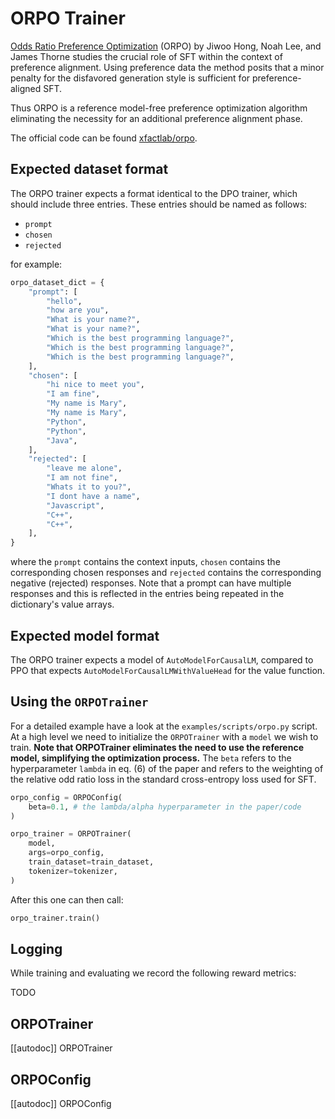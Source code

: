 # ORPO Trainer

[Odds Ratio Preference Optimization](https://arxiv.org/abs/2403.07691) (ORPO) by Jiwoo Hong, Noah Lee, and James Thorne studies the crucial role of SFT within the context of preference alignment. Using preference data the method 
posits that a minor penalty for the disfavored generation style is sufficient for preference-aligned SFT.

Thus ORPO is a reference model-free  preference optimization algorithm  eliminating the necessity for an additional preference alignment phase. 

The official code can be found [xfactlab/orpo](https://github.com/xfactlab/orpo).

## Expected dataset format

The ORPO trainer expects a format identical to the DPO trainer, which should include three entries. These entries should be named as follows:

- `prompt`
- `chosen`
- `rejected`

for example:

```py
orpo_dataset_dict = {
    "prompt": [
        "hello",
        "how are you",
        "What is your name?",
        "What is your name?",
        "Which is the best programming language?",
        "Which is the best programming language?",
        "Which is the best programming language?",
    ],
    "chosen": [
        "hi nice to meet you",
        "I am fine",
        "My name is Mary",
        "My name is Mary",
        "Python",
        "Python",
        "Java",
    ],
    "rejected": [
        "leave me alone",
        "I am not fine",
        "Whats it to you?",
        "I dont have a name",
        "Javascript",
        "C++",
        "C++",
    ],
}
```
where the `prompt` contains the context inputs, `chosen` contains the corresponding chosen responses and `rejected` contains the corresponding negative (rejected) responses. Note that a prompt can have multiple responses and this is reflected in the entries being repeated in the dictionary's value arrays.

## Expected model format
The ORPO trainer expects a model of `AutoModelForCausalLM`, compared to PPO that expects `AutoModelForCausalLMWithValueHead` for the value function.

## Using the `ORPOTrainer`
For a detailed example have a look at the `examples/scripts/orpo.py` script. At a high level we need to initialize the `ORPOTrainer` with a `model` we wish to train. **Note that ORPOTrainer eliminates the need to use the reference model, simplifying the optimization process.** The `beta` refers to the hyperparameter `lambda` in eq. (6) of the paper and refers to the weighting of the relative odd ratio loss in the standard cross-entropy loss used for SFT.

```py
orpo_config = ORPOConfig(
    beta=0.1, # the lambda/alpha hyperparameter in the paper/code
)

orpo_trainer = ORPOTrainer(
    model,
    args=orpo_config,
    train_dataset=train_dataset,
    tokenizer=tokenizer,
)
```
After this one can then call:

```py
orpo_trainer.train()
```

## Logging

While training and evaluating we record the following reward metrics:

TODO

## ORPOTrainer

[[autodoc]] ORPOTrainer


## ORPOConfig

[[autodoc]] ORPOConfig
